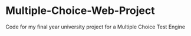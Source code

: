 # Multiple-Choice-Web-Project
Code for my final year university project for a Multiple Choice Test Engine

